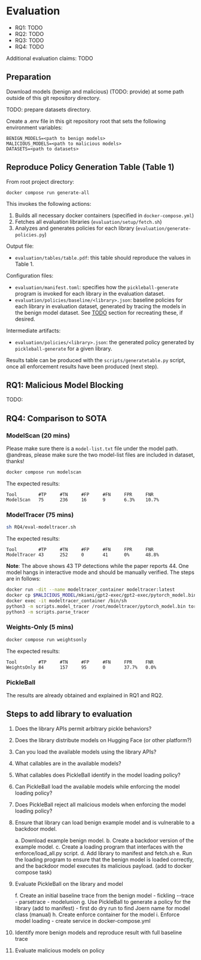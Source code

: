 # Evaluation

* RQ1: TODO
* RQ2: TODO
* RQ3: TODO
* RQ4: TODO

Additional evaluation claims: TODO

## Preparation

Download models (benign and malicious) (TODO: provide) at some path outside of this git 
repository directory.

TODO: prepare datasets directory.

Create a .env file in this git repository root that sets the following environment
variables:

```
BENIGN_MODELS=<path to benign models>
MALICIOUS_MODELS=<path to malicious models>
DATASETS=<path to datasets>
```





## Reproduce Policy Generation Table (Table 1)

From root project directory:

```
docker compose run generate-all
```

This invokes the following actions:
1. Builds all necessary docker containers (specified in `docker-compose.yml`)
2. Fetches all evaluation libraries (`evaluation/setup/fetch.sh`)
3. Analyzes and generates policies for each library (`evaluation/generate-policies.py`)


Output file:
* `evaluation/tables/table.pdf`: this table should reproduce the values in
  Table 1.

Configuration files:
* `evaluation/manifest.toml`: specifies how the `pickleball-generate` program
  is invoked for each library in the evaluation dataset.
* `evaluation/policies/baseline/<library>.json`: baseline policies for each
  library in evaluation dataset, generated by tracing the models in the benign
  model dataset. See [TODO](#TODO) section for recreating these, if desired.

Intermediate artifacts:
* `evaluation/policies/<library>.json`: the generated policy generated by
  `pickleball-generate` for a given library.

Results table can be produced with the `scripts/generatetable.py` script,
once all enforcement results have been produced (next step).


## RQ1: Malicious Model Blocking
TODO:


## RQ4: Comparison to SOTA
### ModelScan (20 mins)
Please make sure there is a `model-list.txt` file under the model path.
@andreas, please make sure the two model-list files are included in dataset, thanks!

```sh
docker compose run modelscan
```

The expected results:
```
Tool        #TP     #TN     #FP     #FN     FPR     FNR
ModelScan   75      236     16      9       6.3%    10.7%
```

### ModelTracer (75 mins)
```sh
sh RQ4/eval-modeltracer.sh
```

The expected results:
```
Tool        #TP     #TN     #FP     #FN     FPR     FNR
ModelTracer 43      252     0       41      0%      48.8%
```

**Note**: The above shows 43 TP detections while the paper reports 44. One model hangs in interactive mode and should be manually verified. The steps are in follows:
```sh
docker run -dit --name modeltracer_container modeltracer:latest
docker cp $MALICIOUS_MODEL/mkiani/gpt2-exec/gpt2-exec/pytorch_model.bin modeltracer_container:/root/modeltracer/pytorch_model.bin
docker exec -it modeltracer_container /bin/sh
python3 -m scripts.model_tracer /root/modeltracer/pytorch_model.bin torch
python3 -m scripts.parse_tracer
```


### Weights-Only (5 mins)
```sh
docker compose run weightsonly
```

The expected results:
```
Tool        #TP     #TN     #FP     #FN     FPR     FNR
WeightsOnly 84      157     95      0       37.7%   0.0%
```

### PickleBall
The results are already obtained and explained in RQ1 and RQ2.



## Steps to add library to evaluation

1. Does the library APIs permit arbitrary pickle behaviors?
2. Does the library distribute models on Hugging Face (or other platform?)
3. Can you load the available models using the library APIs?
4. What callables are in the available models?
5. What callables does PickleBall identify in the model loading policy?
6. Can PickleBall load the available models while enforcing the model loading
   policy?
7. Does PickleBall reject all malicious models when enforcing the model loading
   policy?

1. Ensure that library can load benign example model and is vulnerable to a
   backdoor model.

    a. Download example benign model.
    b. Create a backdoor version of the example model.
    c. Create a loading program that interfaces with the enforce/load_all.py
       script.
    d. Add library to manifest and fetch.sh
    e. Run the loading program to ensure that the benign model is loaded
       correctly, and the backdoor model executes its malicious payload. (add
       to docker compose task)

2. Evaluate PickleBall on the library and model

    f. Create an initial baseline trace from the benign model
        - fickling --trace
        - parsetrace
        - modelunion
    g. Use PickleBall to generate a policy for the library (add to manifest)
        - first do dry run to find Joern name for model class (manual)
    h. Create enforce container for the model
    i. Enforce model loading
        - create service in docker-compose.yml

3. Identify more benign models and reproduce result with full baseline trace

4. Evaluate malicious models on policy

